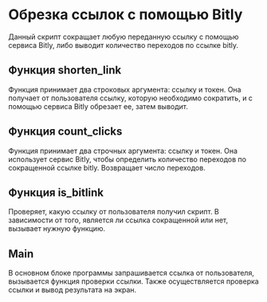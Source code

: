 Обрезка ссылок с помощью Bitly
=======
Данный скрипт сокращает любую переданную ссылку с помощью сервиса Bitly, либо выводит количество переходов по ссылке bitly.

Функция shorten_link
-
Функция принимает два строковых аргумента: ссылку и токен.
Она получает от пользователя ссылку, которую необходимо сократить, и с помощью сервиса Bitly обрезает ее, затем выводит.

Функция count_clicks
-
Функция принимает два строчных аргумента: ссылку и токен.
Она использует сервис Bitly, чтобы определить количество переходов по сокращенной ссылке bitly. Возвращает число переходов.

Функция is_bitlink
-
Проверяет, какую ссылку от пользователя получил скрипт. В зависимости от того, является ли ссылка сокращенной или нет, вызывает нужную функцию.

Main
-
В основном блоке программы запрашивается ссылка от пользователя, вызывается функция проверки ссылки. Также осуществляется проверка ссылки и вывод результата на экран.
